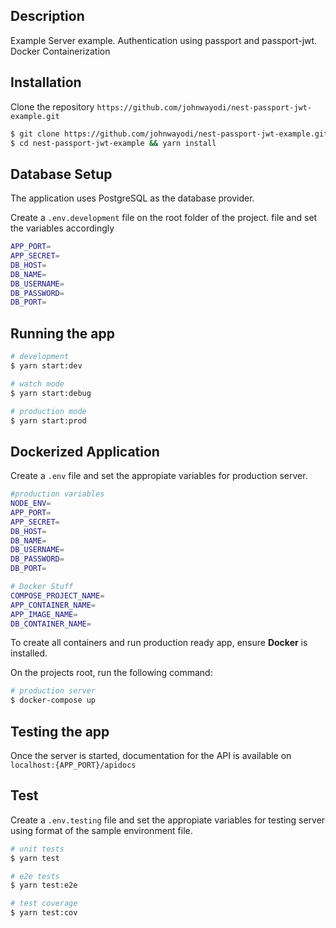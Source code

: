 ## Description

Example Server example.
Authentication using passport and passport-jwt.
Docker Containerization

## Installation

Clone the repository `https://github.com/johnwayodi/nest-passport-jwt-example.git`

```bash
$ git clone https://github.com/johnwayodi/nest-passport-jwt-example.git
$ cd nest-passport-jwt-example && yarn install
```

## Database Setup

The application uses PostgreSQL as the database provider.

Create a `.env.development` file on the root folder of the project.
file and set the variables accordingly

```bash
APP_PORT=
APP_SECRET=
DB_HOST=
DB_NAME=
DB_USERNAME=
DB_PASSWORD=
DB_PORT=
```

## Running the app

```bash
# development
$ yarn start:dev

# watch mode
$ yarn start:debug

# production mode
$ yarn start:prod
```

## Dockerized Application

Create a `.env` file and set the appropiate variables for production server.

```bash
#production variables
NODE_ENV=
APP_PORT=
APP_SECRET=
DB_HOST=
DB_NAME=
DB_USERNAME=
DB_PASSWORD=
DB_PORT=

# Docker Stuff
COMPOSE_PROJECT_NAME=
APP_CONTAINER_NAME=
APP_IMAGE_NAME=
DB_CONTAINER_NAME=
```

To create all containers and run production ready app, ensure **Docker** is installed.

On the projects root, run the following command:

```bash
# production server
$ docker-compose up
```

## Testing the app

Once the server is started, documentation for the API is available on `localhost:{APP_PORT}/apidocs`

## Test

Create a `.env.testing` file and set the appropiate variables for testing server using format of the sample environment file.

```bash
# unit tests
$ yarn test

# e2e tests
$ yarn test:e2e

# test coverage
$ yarn test:cov
```
